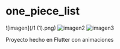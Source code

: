 # one_piece_list
![imagen](/1 (1).png)
![imagen2](/1(2).png)
![imagen3](/1(3).png)

Proyecto hecho en Flutter con animaciones
